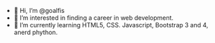 - 👋 Hi, I’m @goalfis
- 👀 I’m interested in finding a career in web development.
- 🌱 I’m currently learning HTML5, CSS. Javascript, Bootstrap 3 and 4, anerd phython.

<!---
goalfis/goalfis is a ✨ special ✨ repository because its `README.md` (this file) appears on your GitHub profile.
You can click the Preview link to take a look at your changes.
--->

